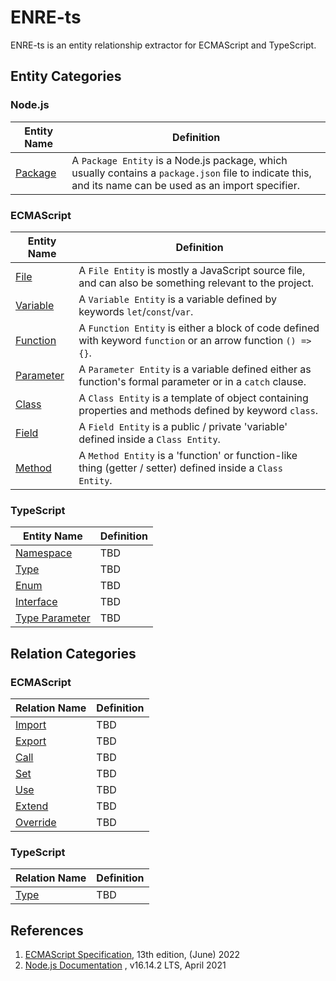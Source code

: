 # ENRE-ts

ENRE-ts is an entity relationship extractor for ECMAScript and
TypeScript.

## Entity Categories

### Node.js

| Entity Name                  | Definition                                                                                                                                               |
|------------------------------|----------------------------------------------------------------------------------------------------------------------------------------------------------|
| [Package](entity/package.md) | A `Package Entity` is a Node.js package, which usually contains a `package.json` file to indicate this, and its name can be used as an import specifier. |

### ECMAScript

| Entity Name                      | Definition                                                                                                     |
|----------------------------------|----------------------------------------------------------------------------------------------------------------|
| [File](entity/file.md)           | A `File Entity` is mostly a JavaScript source file, and can also be something relevant to the project.         |
| [Variable](entity/variable.md)   | A `Variable Entity` is a variable defined by keywords `let`/`const`/`var`.                                     |
| [Function](entity/function.md)   | A `Function Entity` is either a block of code defined with keyword `function` or an arrow function `() => {}`. |
| [Parameter](entity/parameter.md) | A `Parameter Entity` is a variable defined either as function's formal parameter or in a `catch` clause.       |
| [Class](entity/class.md)         | A `Class Entity` is a template of object containing properties and methods defined by keyword `class`.         |
| [Field](entity/field.md)         | A `Field Entity` is a public / private 'variable' defined inside a `Class Entity`.                             |
| [Method](entity/method.md)       | A `Method Entity` is a 'function' or function-like thing (getter / setter) defined inside a `Class Entity`.    |

### TypeScript

| Entity Name                       | Definition |
|-----------------------------------|------------|
| [Namespace](entity/namespace.md)  | TBD        |
| [Type](entity/type.md)            | TBD        |
| [Enum](entity/enum.md)            | TBD        |
| [Interface](entity/interface.md)  | TBD        |
| [Type Parameter](entity/typep.md) | TBD        |

## Relation Categories

### ECMAScript

| Relation Name                    | Definition |
|----------------------------------|------------|
| [Import](relation/import.md)     | TBD        |
| [Export](relation/export.md)     | TBD        |
| [Call](relation/call.md)         | TBD        |
| [Set](relation/set.md)           | TBD        |
| [Use](relation/use.md)           | TBD        |
| [Extend](relation/extend.md)     | TBD        |
| [Override](relation/override.md) | TBD        |

### TypeScript

| Relation Name            | Definition |
|--------------------------|------------|
| [Type](relation/type.md) | TBD        |

## References

1. [ECMAScript Specification](https://tc39.es/ecma262/2022), 13th
   edition, (June) 2022
2. [Node.js Documentation](https://nodejs.org/dist/latest-v16.x/docs/api/)
   , v16.14.2 LTS, April 2021
